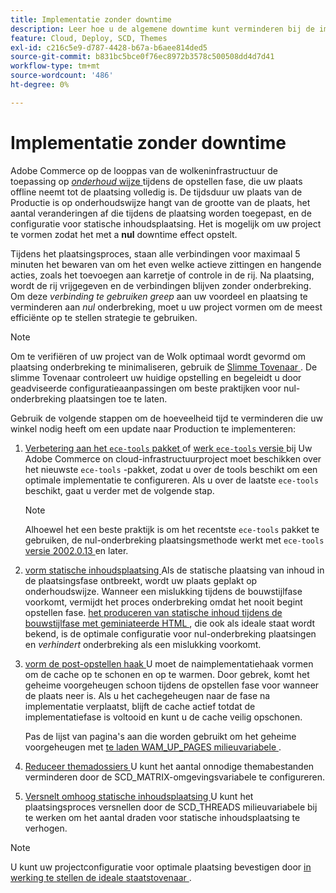 ```yaml
---
title: Implementatie zonder downtime
description: Leer hoe u de algemene downtime kunt verminderen bij de implementatie van Adobe Commerce op cloudinfrastructuuroplossingen.
feature: Cloud, Deploy, SCD, Themes
exl-id: c216c5e9-d787-4428-b67a-b6aee814ded5
source-git-commit: b831bc5bce0f76ec8972b3578c500508dd4d7d41
workflow-type: tm+mt
source-wordcount: '486'
ht-degree: 0%

---
```


# Implementatie zonder downtime

Adobe Commerce op de looppas van de wolkeninfrastructuur de toepassing op [_onderhoud_ wijze ](https://experienceleague.adobe.com/docs/commerce-operations/configuration-guide/setup/application-modes.html?lang=nl-NL#production-mode) tijdens de opstellen fase, die uw plaats offline neemt tot de plaatsing volledig is. De tijdsduur uw plaats van de Productie is op onderhoudswijze hangt van de grootte van de plaats, het aantal veranderingen af die tijdens de plaatsing worden toegepast, en de configuratie voor statische inhoudsplaatsing. Het is mogelijk om uw project te vormen zodat het met a **nul** downtime effect opstelt.

Tijdens het plaatsingsproces, staan alle verbindingen voor maximaal 5 minuten het bewaren van om het even welke actieve zittingen en hangende acties, zoals het toevoegen aan karretje of controle in de rij. Na plaatsing, wordt de rij vrijgegeven en de verbindingen blijven zonder onderbreking. Om deze _verbinding te gebruiken greep_ aan uw voordeel en plaatsing te verminderen aan _nul_ onderbreking, moet u uw project vormen om de meest efficiënte op te stellen strategie te gebruiken.

>[!NOTE]
>
>Om te verifiëren of uw project van de Wolk optimaal wordt gevormd om plaatsing onderbreking te minimaliseren, gebruik de [ Slimme Tovenaar ](smart-wizards.md). De slimme Tovenaar controleert uw huidige opstelling en begeleidt u door geadviseerde configuratieaanpassingen om beste praktijken voor nul-onderbreking plaatsingen toe te laten.

Gebruik de volgende stappen om de hoeveelheid tijd te verminderen die uw winkel nodig heeft om een update naar Production te implementeren:

1. [ Verbetering aan het `ece-tools` pakket ](../dev-tools/install-package.md) of [ werk `ece-tools` versie ](../dev-tools/update-package.md) bij
Uw Adobe Commerce on cloud-infrastructuurproject moet beschikken over het nieuwste `ece-tools` -pakket, zodat u over de tools beschikt om een optimale implementatie te configureren. Als u over de laatste `ece-tools` beschikt, gaat u verder met de volgende stap.

   >[!NOTE]
   >
   >Alhoewel het een beste praktijk is om het recentste `ece-tools` pakket te gebruiken, de nul-onderbreking plaatsingsmethode werkt met `ece-tools` [ versie 2002.0.13 ](../release-notes/cloud-release-archive.md#v2002013) en later.

1. [ vorm statische inhoudsplaatsing ](static-content.md)
Als de statische plaatsing van inhoud in de plaatsingsfase ontbreekt, wordt uw plaats geplakt op onderhoudswijze. Wanneer een mislukking tijdens de bouwstijlfase voorkomt, vermijdt het proces onderbreking omdat het nooit begint opstellen fase. [ het produceren van statische inhoud tijdens de bouwstijlfase met geminiateerde HTML ](static-content.md#setting-the-scd-on-build), die ook als ideale staat wordt bekend, is de optimale configuratie voor nul-onderbreking plaatsingen en _verhindert_ onderbreking als een mislukking voorkomt.

1. [ vorm de post-opstellen haak ](../application/hooks-property.md)
U moet de naimplementatiehaak vormen om de cache op te schonen en op te warmen. Door gebrek, komt het geheime voorgeheugen schoon tijdens de opstellen fase voor wanneer de plaats neer is. Als u het cachegeheugen naar de fase na implementatie verplaatst, blijft de cache actief totdat de implementatiefase is voltooid en kunt u de cache veilig opschonen.

   Pas de lijst van pagina&#39;s aan die worden gebruikt om het geheime voorgeheugen met [ te laden WAM_UP_PAGES milieuvariabele ](../environment/variables-post-deploy.md#warmuppages).

1. [ Reduceer themadossiers ](../environment/variables-deploy.md#scdmatrix)
U kunt het aantal onnodige themabestanden verminderen door de SCD\_MATRIX-omgevingsvariabele te configureren.

1. [ Versnelt omhoog statische inhoudsplaatsing ](../environment/variables-deploy.md#scdthreads)
U kunt het plaatsingsproces versnellen door de SCD\_THREADS milieuvariabele bij te werken om het aantal draden voor statische inhoudsplaatsing te verhogen.

>[!NOTE]
>
>U kunt uw projectconfiguratie voor optimale plaatsing bevestigen door [ in werking te stellen de ideale staatstovenaar ](smart-wizards.md#verifying-an-ideal-configuration).
